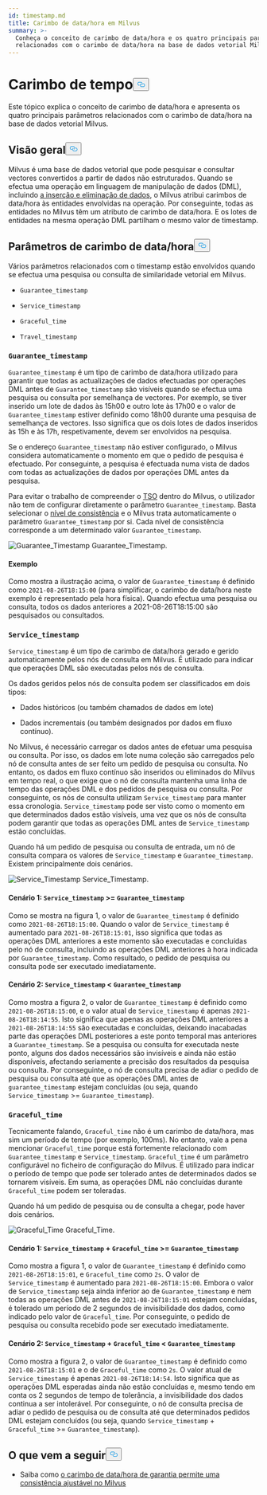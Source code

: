 ```yaml
---
id: timestamp.md
title: Carimbo de data/hora em Milvus
summary: >-
  Conheça o conceito de carimbo de data/hora e os quatro principais parâmetros
  relacionados com o carimbo de data/hora na base de dados vetorial Milvus.
---
```

<h1 id="Timestamp" class="common-anchor-header">Carimbo de tempo<button data-href="#Timestamp" class="anchor-icon" translate="no">
      <svg translate="no"
        aria-hidden="true"
        focusable="false"
        height="20"
        version="1.1"
        viewBox="0 0 16 16"
        width="16"
      >
        <path
          fill="#0092E4"
          fill-rule="evenodd"
          d="M4 9h1v1H4c-1.5 0-3-1.69-3-3.5S2.55 3 4 3h4c1.45 0 3 1.69 3 3.5 0 1.41-.91 2.72-2 3.25V8.59c.58-.45 1-1.27 1-2.09C10 5.22 8.98 4 8 4H4c-.98 0-2 1.22-2 2.5S3 9 4 9zm9-3h-1v1h1c1 0 2 1.22 2 2.5S13.98 12 13 12H9c-.98 0-2-1.22-2-2.5 0-.83.42-1.64 1-2.09V6.25c-1.09.53-2 1.84-2 3.25C6 11.31 7.55 13 9 13h4c1.45 0 3-1.69 3-3.5S14.5 6 13 6z"
        ></path>
      </svg>
    </button></h1><p>Este tópico explica o conceito de carimbo de data/hora e apresenta os quatro principais parâmetros relacionados com o carimbo de data/hora na base de dados vetorial Milvus.</p>
<h2 id="Overview" class="common-anchor-header">Visão geral<button data-href="#Overview" class="anchor-icon" translate="no">
      <svg translate="no"
        aria-hidden="true"
        focusable="false"
        height="20"
        version="1.1"
        viewBox="0 0 16 16"
        width="16"
      >
        <path
          fill="#0092E4"
          fill-rule="evenodd"
          d="M4 9h1v1H4c-1.5 0-3-1.69-3-3.5S2.55 3 4 3h4c1.45 0 3 1.69 3 3.5 0 1.41-.91 2.72-2 3.25V8.59c.58-.45 1-1.27 1-2.09C10 5.22 8.98 4 8 4H4c-.98 0-2 1.22-2 2.5S3 9 4 9zm9-3h-1v1h1c1 0 2 1.22 2 2.5S13.98 12 13 12H9c-.98 0-2-1.22-2-2.5 0-.83.42-1.64 1-2.09V6.25c-1.09.53-2 1.84-2 3.25C6 11.31 7.55 13 9 13h4c1.45 0 3-1.69 3-3.5S14.5 6 13 6z"
        ></path>
      </svg>
    </button></h2><p>Milvus é uma base de dados vetorial que pode pesquisar e consultar vectores convertidos a partir de dados não estruturados. Quando se efectua uma operação em linguagem de manipulação de dados (DML), incluindo <a href="https://milvus.io/docs/v2.1.x/data_processing.md">a inserção e eliminação de dados</a>, o Milvus atribui carimbos de data/hora às entidades envolvidas na operação. Por conseguinte, todas as entidades no Milvus têm um atributo de carimbo de data/hora. E os lotes de entidades na mesma operação DML partilham o mesmo valor de timestamp.</p>
<h2 id="Timestamp-parameters" class="common-anchor-header">Parâmetros de carimbo de data/hora<button data-href="#Timestamp-parameters" class="anchor-icon" translate="no">
      <svg translate="no"
        aria-hidden="true"
        focusable="false"
        height="20"
        version="1.1"
        viewBox="0 0 16 16"
        width="16"
      >
        <path
          fill="#0092E4"
          fill-rule="evenodd"
          d="M4 9h1v1H4c-1.5 0-3-1.69-3-3.5S2.55 3 4 3h4c1.45 0 3 1.69 3 3.5 0 1.41-.91 2.72-2 3.25V8.59c.58-.45 1-1.27 1-2.09C10 5.22 8.98 4 8 4H4c-.98 0-2 1.22-2 2.5S3 9 4 9zm9-3h-1v1h1c1 0 2 1.22 2 2.5S13.98 12 13 12H9c-.98 0-2-1.22-2-2.5 0-.83.42-1.64 1-2.09V6.25c-1.09.53-2 1.84-2 3.25C6 11.31 7.55 13 9 13h4c1.45 0 3-1.69 3-3.5S14.5 6 13 6z"
        ></path>
      </svg>
    </button></h2><p>Vários parâmetros relacionados com o timestamp estão envolvidos quando se efectua uma pesquisa ou consulta de similaridade vetorial em Milvus.</p>
<ul>
<li><p><code translate="no">Guarantee_timestamp</code></p></li>
<li><p><code translate="no">Service_timestamp</code></p></li>
<li><p><code translate="no">Graceful_time</code></p></li>
<li><p><code translate="no">Travel_timestamp</code></p></li>
</ul>
<h3 id="Guaranteetimestamp" class="common-anchor-header"><code translate="no">Guarantee_timestamp</code></h3><p><code translate="no">Guarantee_timestamp</code> é um tipo de carimbo de data/hora utilizado para garantir que todas as actualizações de dados efectuadas por operações DML antes de <code translate="no">Guarantee_timestamp</code> são visíveis quando se efectua uma pesquisa ou consulta por semelhança de vectores. Por exemplo, se tiver inserido um lote de dados às 15h00 e outro lote às 17h00 e o valor de <code translate="no">Guarantee_timestamp</code> estiver definido como 18h00 durante uma pesquisa de semelhança de vectores. Isso significa que os dois lotes de dados inseridos às 15h e às 17h, respetivamente, devem ser envolvidos na pesquisa.</p>
<p>Se o endereço <code translate="no">Guarantee_timestamp</code> não estiver configurado, o Milvus considera automaticamente o momento em que o pedido de pesquisa é efectuado. Por conseguinte, a pesquisa é efectuada numa vista de dados com todas as actualizações de dados por operações DML antes da pesquisa.</p>
<p>Para evitar o trabalho de compreender o <a href="https://github.com/milvus-io/milvus/blob/master/docs/design_docs/20211214-milvus_hybrid_ts.md">TSO</a> dentro do Milvus, o utilizador não tem de configurar diretamente o parâmetro <code translate="no">Guarantee_timestamp</code>. Basta selecionar o <a href="https://milvus.io/docs/v2.1.x/consistency.md">nível de consistência</a> e o Milvus trata automaticamente o parâmetro <code translate="no">Guarantee_timestamp</code> por si. Cada nível de consistência corresponde a um determinado valor <code translate="no">Guarantee_timestamp</code>.</p>
<p>
  
   <span class="img-wrapper"> <img translate="no" src="/docs/v2.4.x/assets/Guarantee_Timestamp.png" alt="Guarantee_Timestamp" class="doc-image" id="guarantee_timestamp" />
   </span> <span class="img-wrapper"> <span>Guarantee_Timestamp</span>. </span></p>
<h4 id="Example" class="common-anchor-header">Exemplo</h4><p>Como mostra a ilustração acima, o valor de <code translate="no">Guarantee_timestamp</code> é definido como <code translate="no">2021-08-26T18:15:00</code> (para simplificar, o carimbo de data/hora neste exemplo é representado pela hora física). Quando efectua uma pesquisa ou consulta, todos os dados anteriores a 2021-08-26T18:15:00 são pesquisados ou consultados.</p>
<h3 id="Servicetimestamp" class="common-anchor-header"><code translate="no">Service_timestamp</code></h3><p><code translate="no">Service_timestamp</code> é um tipo de carimbo de data/hora gerado e gerido automaticamente pelos nós de consulta em Milvus. É utilizado para indicar que operações DML são executadas pelos nós de consulta.</p>
<p>Os dados geridos pelos nós de consulta podem ser classificados em dois tipos:</p>
<ul>
<li><p>Dados históricos (ou também chamados de dados em lote)</p></li>
<li><p>Dados incrementais (ou também designados por dados em fluxo contínuo).</p></li>
</ul>
<p>No Milvus, é necessário carregar os dados antes de efetuar uma pesquisa ou consulta. Por isso, os dados em lote numa coleção são carregados pelo nó de consulta antes de ser feito um pedido de pesquisa ou consulta. No entanto, os dados em fluxo contínuo são inseridos ou eliminados do Milvus em tempo real, o que exige que o nó de consulta mantenha uma linha de tempo das operações DML e dos pedidos de pesquisa ou consulta. Por conseguinte, os nós de consulta utilizam <code translate="no">Service_timestamp</code> para manter essa cronologia. <code translate="no">Service_timestamp</code> pode ser visto como o momento em que determinados dados estão visíveis, uma vez que os nós de consulta podem garantir que todas as operações DML antes de <code translate="no">Service_timestamp</code> estão concluídas.</p>
<p>Quando há um pedido de pesquisa ou consulta de entrada, um nó de consulta compara os valores de <code translate="no">Service_timestamp</code> e <code translate="no">Guarantee_timestamp</code>. Existem principalmente dois cenários.</p>
<p>
  
   <span class="img-wrapper"> <img translate="no" src="/docs/v2.4.x/assets/Service_Timestamp.png" alt="Service_Timestamp" class="doc-image" id="service_timestamp" />
   </span> <span class="img-wrapper"> <span>Service_Timestamp</span>. </span></p>
<h4 id="Scenario-1-Servicetimestamp--Guaranteetimestamp" class="common-anchor-header">Cenário 1: <code translate="no">Service_timestamp</code> &gt;= <code translate="no">Guarantee_timestamp</code></h4><p>Como se mostra na figura 1, o valor de <code translate="no">Guarantee_timestamp</code> é definido como <code translate="no">2021-08-26T18:15:00</code>. Quando o valor de <code translate="no">Service_timestamp</code> é aumentado para <code translate="no">2021-08-26T18:15:01</code>, isso significa que todas as operações DML anteriores a este momento são executadas e concluídas pelo nó de consulta, incluindo as operações DML anteriores à hora indicada por <code translate="no">Guarantee_timestamp</code>. Como resultado, o pedido de pesquisa ou consulta pode ser executado imediatamente.</p>
<h4 id="Scenario-2-Servicetimestamp--Guaranteetimestamp" class="common-anchor-header">Cenário 2: <code translate="no">Service_timestamp</code> &lt; <code translate="no">Guarantee_timestamp</code></h4><p>Como mostra a figura 2, o valor de <code translate="no">Guarantee_timestamp</code> é definido como <code translate="no">2021-08-26T18:15:00</code>, e o valor atual de <code translate="no">Service_timestamp</code> é apenas <code translate="no">2021-08-26T18:14:55</code>. Isto significa que apenas as operações DML anteriores a <code translate="no">2021-08-26T18:14:55</code> são executadas e concluídas, deixando inacabadas parte das operações DML posteriores a este ponto temporal mas anteriores a <code translate="no">Guarantee_timestamp</code>. Se a pesquisa ou consulta for executada neste ponto, alguns dos dados necessários são invisíveis e ainda não estão disponíveis, afectando seriamente a precisão dos resultados da pesquisa ou consulta. Por conseguinte, o nó de consulta precisa de adiar o pedido de pesquisa ou consulta até que as operações DML antes de <code translate="no">guarantee_timestamp</code> estejam concluídas (ou seja, quando <code translate="no">Service_timestamp</code> &gt;= <code translate="no">Guarantee_timestamp</code>).</p>
<h3 id="Gracefultime" class="common-anchor-header"><code translate="no">Graceful_time</code></h3><p>Tecnicamente falando, <code translate="no">Graceful_time</code> não é um carimbo de data/hora, mas sim um período de tempo (por exemplo, 100ms). No entanto, vale a pena mencionar <code translate="no">Graceful_time</code> porque está fortemente relacionado com <code translate="no">Guarantee_timestamp</code> e <code translate="no">Service_timestamp</code>. <code translate="no">Graceful_time</code> é um parâmetro configurável no ficheiro de configuração do Milvus. É utilizado para indicar o período de tempo que pode ser tolerado antes de determinados dados se tornarem visíveis. Em suma, as operações DML não concluídas durante <code translate="no">Graceful_time</code> podem ser toleradas.</p>
<p>Quando há um pedido de pesquisa ou de consulta a chegar, pode haver dois cenários.</p>
<p>
  
   <span class="img-wrapper"> <img translate="no" src="/docs/v2.4.x/assets/Graceful_Time.png" alt="Graceful_Time" class="doc-image" id="graceful_time" />
   </span> <span class="img-wrapper"> <span>Graceful_Time</span>. </span></p>
<h4 id="Scenario-1-Servicetimestamp--+--Gracefultime--Guaranteetimestamp" class="common-anchor-header">Cenário 1: <code translate="no">Service_timestamp</code> + <code translate="no">Graceful_time</code> &gt;= <code translate="no">Guarantee_timestamp</code></h4><p>Como mostra a figura 1, o valor de <code translate="no">Guarantee_timestamp</code> é definido como <code translate="no">2021-08-26T18:15:01</code>, e <code translate="no">Graceful_time</code> como <code translate="no">2s</code>. O valor de <code translate="no">Service_timestamp</code> é aumentado para <code translate="no">2021-08-26T18:15:00</code>. Embora o valor de <code translate="no">Service_timestamp</code> seja ainda inferior ao de <code translate="no">Guarantee_timestamp</code> e nem todas as operações DML antes de <code translate="no">2021-08-26T18:15:01</code> estejam concluídas, é tolerado um período de 2 segundos de invisibilidade dos dados, como indicado pelo valor de <code translate="no">Graceful_time</code>. Por conseguinte, o pedido de pesquisa ou consulta recebido pode ser executado imediatamente.</p>
<h4 id="Scenario-2-Servicetimestamp--+--Gracefultime--Guaranteetimestamp" class="common-anchor-header">Cenário 2: <code translate="no">Service_timestamp</code> + <code translate="no">Graceful_time</code> &lt; <code translate="no">Guarantee_timestamp</code></h4><p>Como mostra a figura 2, o valor de <code translate="no">Guarantee_timestamp</code> é definido como <code translate="no">2021-08-26T18:15:01</code> e o de <code translate="no">Graceful_time</code> como <code translate="no">2s</code>. O valor atual de <code translate="no">Service_timestamp</code> é apenas <code translate="no">2021-08-26T18:14:54</code>. Isto significa que as operações DML esperadas ainda não estão concluídas e, mesmo tendo em conta os 2 segundos de tempo de tolerância, a invisibilidade dos dados continua a ser intolerável. Por conseguinte, o nó de consulta precisa de adiar o pedido de pesquisa ou de consulta até que determinados pedidos DML estejam concluídos (ou seja, quando <code translate="no">Service_timestamp</code> + <code translate="no">Graceful_time</code> &gt;= <code translate="no">Guarantee_timestamp</code>).</p>
<h2 id="Whats-next" class="common-anchor-header">O que vem a seguir<button data-href="#Whats-next" class="anchor-icon" translate="no">
      <svg translate="no"
        aria-hidden="true"
        focusable="false"
        height="20"
        version="1.1"
        viewBox="0 0 16 16"
        width="16"
      >
        <path
          fill="#0092E4"
          fill-rule="evenodd"
          d="M4 9h1v1H4c-1.5 0-3-1.69-3-3.5S2.55 3 4 3h4c1.45 0 3 1.69 3 3.5 0 1.41-.91 2.72-2 3.25V8.59c.58-.45 1-1.27 1-2.09C10 5.22 8.98 4 8 4H4c-.98 0-2 1.22-2 2.5S3 9 4 9zm9-3h-1v1h1c1 0 2 1.22 2 2.5S13.98 12 13 12H9c-.98 0-2-1.22-2-2.5 0-.83.42-1.64 1-2.09V6.25c-1.09.53-2 1.84-2 3.25C6 11.31 7.55 13 9 13h4c1.45 0 3-1.69 3-3.5S14.5 6 13 6z"
        ></path>
      </svg>
    </button></h2><ul>
<li>Saiba como <a href="/docs/pt/consistency.md">o carimbo de data/hora de garantia permite uma consistência ajustável no Milvus</a></li>
</ul>
